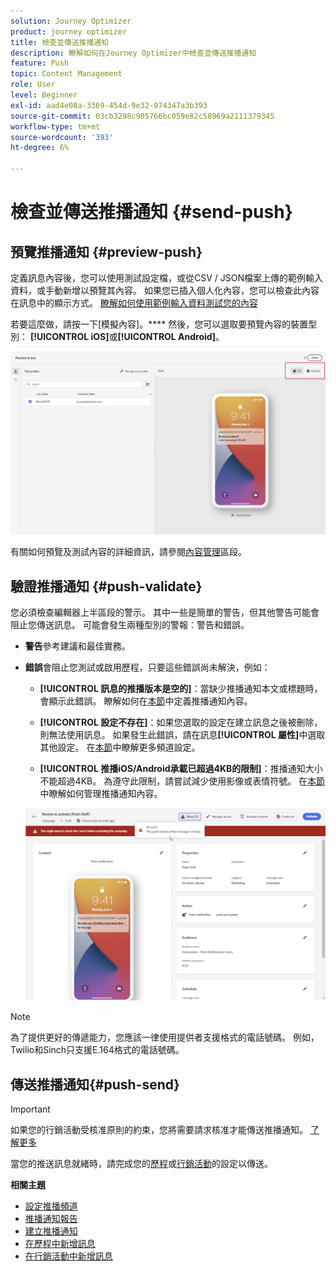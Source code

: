 ```yaml
---
solution: Journey Optimizer
product: journey optimizer
title: 檢查並傳送推播通知
description: 瞭解如何在Journey Optimizer中檢查並傳送推播通知
feature: Push
topic: Content Management
role: User
level: Beginner
exl-id: aad4e08a-3369-454d-9e32-974347a3b393
source-git-commit: 03cb3298c905766bc059e82c58969a2111379345
workflow-type: tm+mt
source-wordcount: '393'
ht-degree: 6%

---
```


# 檢查並傳送推播通知 {#send-push}

## 預覽推播通知 {#preview-push}

定義訊息內容後，您可以使用測試設定檔，或從CSV / JSON檔案上傳的範例輸入資料，或手動新增以預覽其內容。 如果您已插入個人化內容，您可以檢查此內容在訊息中的顯示方式。 [瞭解如何使用範例輸入資料測試您的內容](../test-approve/simulate-sample-input.md)

若要這麼做，請按一下[模擬內容]。**** 然後，您可以選取要預覽內容的裝置型別： **[!UICONTROL iOS]**&#x200B;或&#x200B;**[!UICONTROL Android]**。

![](assets/push_preview_3.png)

有關如何預覽及測試內容的詳細資訊，請參閱[內容管理](../content-management/preview-test.md)區段。

## 驗證推播通知 {#push-validate}

您必須檢查編輯器上半區段的警示。 其中一些是簡單的警告，但其他警告可能會阻止您傳送訊息。 可能會發生兩種型別的警報：警告和錯誤。

* **警告**&#x200B;參考建議和最佳實務。

* **錯誤**&#x200B;會阻止您測試或啟用歷程，只要這些錯誤尚未解決，例如：

   * **[!UICONTROL 訊息的推播版本是空的]**：當缺少推播通知本文或標題時，會顯示此錯誤。 瞭解如何在[本節](create-push.md)中定義推播通知內容。

   * **[!UICONTROL 設定不存在]**：如果您選取的設定在建立訊息之後被刪除，則無法使用訊息。 如果發生此錯誤，請在訊息&#x200B;**[!UICONTROL 屬性]**&#x200B;中選取其他設定。 在[本節](../configuration/channel-surfaces.md)中瞭解更多頻道設定。

   * **[!UICONTROL 推播iOS/Android承載已超過4KB的限制]**：推播通知大小不能超過4KB。 為遵守此限制，請嘗試減少使用影像或表情符號。 在[本節](../push/create-push.md)中瞭解如何管理推播通知內容。

  ![](assets/push_alert.png)


>[!NOTE]
>
> 為了提供更好的傳遞能力，您應該一律使用提供者支援格式的電話號碼。 例如，Twilio和Sinch只支援E.164格式的電話號碼。

## 傳送推播通知{#push-send}

>[!IMPORTANT]
>
> 如果您的行銷活動受核准原則的約束，您將需要請求核准才能傳送推播通知。 [了解更多](../test-approve/gs-approval.md)

當您的推送訊息就緒時，請完成您的[歷程](../building-journeys/journey-gs.md)或[行銷活動](../campaigns/create-campaign.md)的設定以傳送。

**相關主題**

* [設定推播頻道](push-configuration.md)
* [推播通知報告](../reports/journey-global-report-cja-push.md)
* [建立推播通知](create-push.md)
* [在歷程中新增訊息](../building-journeys/journeys-message.md)
* [在行銷活動中新增訊息](../campaigns/create-campaign.md)

